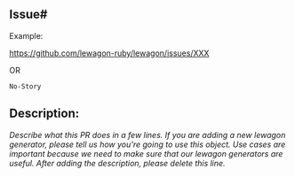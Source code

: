 Issue# 
------

Example:

https://github.com/lewagon-ruby/lewagon/issues/XXX

OR

`No-Story`

Description:
------
*Describe what this PR does in a few lines. If you are adding a new lewagon generator, please tell us how you're going to use this object. Use cases are important because we need to make sure that our lewagon generators are useful. After adding the description, please delete this line.*
